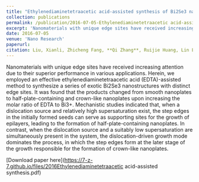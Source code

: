 ```yaml
---
title: "Ethylenediaminetetraacetic acid-assisted synthesis of Bi2Se3 nanostructures with unique edge sites"
collection: publications
permalink: /publication/2016-07-05-Ethylenediaminetetraacetic acid-assisted synthesis of Bi2Se3 nanostructures with unique edge sites
excerpt: 'Nanomaterials with unique edge sites have received increasing attention due to their superior performance in various applications. Herein, we employed an effective ethylenediaminetetraacetic acid (EDTA)-assisted method to synthesize a series of exotic Bi2Se3 nanostructures with distinct edge sites. It was found that the products changed from smooth nanoplates to half-plate-containing and crown-like nanoplates upon increasing the molar ratio of EDTA to Bi3+. Mechanistic studies indicated that, when a dislocation source and relatively high supersaturation exist, the step edges in the initially formed seeds can serve as supporting sites for the growth of epilayers, leading to the formation of half-plate-containing nanoplates. In contrast, when the dislocation source and a suitably low supersaturation are simultaneously present in the system, the dislocation-driven growth mode dominates the process, in which the step edges form at the later stage of the growth responsible for the formation of crown-like nanoplates.'
date: 2016-07-05
venue: 'Nano Research'
paperurl: 
citation: Liu, Xianli, Zhicheng Fang, **Qi Zhang**, Ruijie Huang, Lin Lin, Chunmiao Ye, Chao Ma, and Jie Zeng. "Ethylenediaminetetraacetic acid-assisted synthesis of Bi2Se3 nanostructures with unique edge sites." Nano Research 9, no. 9 (2016): 2707-2714
---
```

Nanomaterials with unique edge sites have received increasing attention due to their superior performance in various applications. Herein, we employed an effective ethylenediaminetetraacetic acid (EDTA)-assisted method to synthesize a series of exotic Bi2Se3 nanostructures with distinct edge sites. It was found that the products changed from smooth nanoplates to half-plate-containing and crown-like nanoplates upon increasing the molar ratio of EDTA to Bi3+. Mechanistic studies indicated that, when a dislocation source and relatively high supersaturation exist, the step edges in the initially formed seeds can serve as supporting sites for the growth of epilayers, leading to the formation of half-plate-containing nanoplates. In contrast, when the dislocation source and a suitably low supersaturation are simultaneously present in the system, the dislocation-driven growth mode dominates the process, in which the step edges form at the later stage of the growth responsible for the formation of crown-like nanoplates.

[Download paper here](https://7-z-7.github.io/files/2016Ethylenediaminetetraacetic acid-assisted synthesis.pdf)